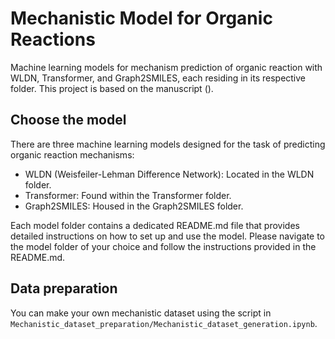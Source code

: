 # Mechanistic Model for Organic Reactions
Machine learning models for mechanism prediction of organic reaction with WLDN, Transformer, and Graph2SMILES, each residing in its respective folder.
This project is based on the manuscript ().

## Choose the model
There are three machine learning models designed for the task of predicting organic reaction mechanisms: 
- WLDN (Weisfeiler-Lehman Difference Network): Located in the WLDN folder.
- Transformer: Found within the Transformer folder.
- Graph2SMILES: Housed in the Graph2SMILES folder.

Each model folder contains a dedicated README.md file that provides detailed instructions on how to set up and use the model. Please navigate to the model folder of your choice and follow the instructions provided in the README.md.

## Data preparation
You can make your own mechanistic dataset using the script in `Mechanistic_dataset_preparation/Mechanistic_dataset_generation.ipynb`.
